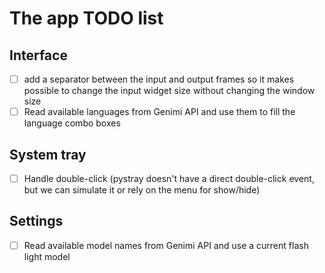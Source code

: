 # The app TODO list

## Interface

- [ ] add a separator between the input and output frames so it makes possible to change the input widget size without changing the window size
- [ ] Read available languages from Genimi API and use them to fill the language combo boxes

## System tray

- [ ] Handle double-click (pystray doesn't have a direct double-click event, but we can simulate it or rely on the menu for show/hide)

## Settings

- [ ] Read available model names from Genimi API and use a current flash light model